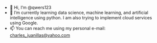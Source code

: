 - 👋 Hi, I’m @qwers123
- 🌱 I’m currently learning data science, machine learning, and artificial intelligence using python. I am also trying to implement cloud services using Google.
- 📫 You can reach me using my personal e-mail: charles_juanillas@yahoo.com

<!---
qwers123/qwers123 is a ✨ special ✨ repository because its `README.md` (this file) appears on your GitHub profile.
You can click the Preview link to take a look at your changes.
--->
